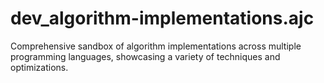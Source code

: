 # dev_algorithm-implementations.ajc
Comprehensive sandbox of algorithm implementations across multiple programming languages, showcasing a variety of techniques and optimizations.
